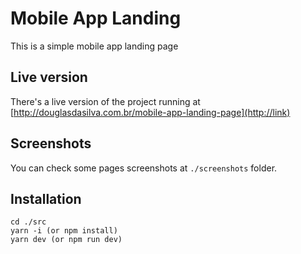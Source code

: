 # Mobile App Landing

This is a simple mobile app landing page

## Live version

There's a live version of the project running at [http://douglasdasilva.com.br/mobile-app-landing-page](http://link)

## Screenshots

You can check some pages screenshots at `./screenshots` folder.

## Installation

```
cd ./src
yarn -i (or npm install)
yarn dev (or npm run dev)
```